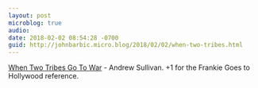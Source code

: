```yaml
---
layout: post
microblog: true
audio: 
date: 2018-02-02 08:54:28 -0700
guid: http://johnbarbic.micro.blog/2018/02/02/when-two-tribes.html
---
```

[When Two Tribes Go To War](http://nymag.com/daily/intelligencer/2018/02/andrew-sullivan-when-two-tribes-go-to-war.html) - Andrew Sullivan.  +1 for the Frankie Goes to Hollywood reference.
